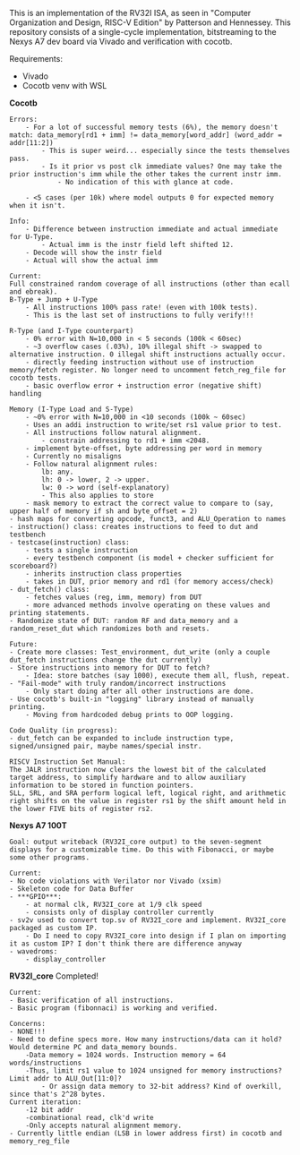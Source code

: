 This is an implementation of the RV32I ISA, as seen in "Computer Organization and Design, RISC-V Edition" by Patterson and Hennessey. 
This repository consists of a single-cycle implementation, bitstreaming to the Nexys A7 dev board via Vivado and verification with cocotb.

Requirements:
- Vivado
- Cocotb venv with WSL

**Cocotb**

    Errors:
        - For a lot of successful memory tests (6%), the memory doesn't match: data_memory[rd1 + imm] != data_memory[word_addr] (word_addr = addr[11:2])
            - This is super weird... especially since the tests themselves pass.
            - Is it prior vs post clk immediate values? One may take the prior instruction's imm while the other takes the current instr imm.
                - No indication of this with glance at code.

        - <5 cases (per 10k) where model outputs 0 for expected memory when it isn't.

    Info:
        - Difference between instruction immediate and actual immediate for U-Type.
            - Actual imm is the instr field left shifted 12.
        - Decode will show the instr field
        - Actual will show the actual imm

    Current:
    Full constrained random coverage of all instructions (other than ecall and ebreak).
    B-Type + Jump + U-Type
        - All instructions 100% pass rate! (even with 100k tests). 
        - This is the last set of instructions to fully verify!!!

    R-Type (and I-Type counterpart)
        - 0% error with N=10,000 in < 5 seconds (100k < 60sec)
        - ~3 overflow cases (.03%), 10% illegal shift -> swapped to alternative instruction. 0 illegal shift instructions actually occur.
        - directly feeding instruction without use of instruction memory/fetch register. No longer need to uncomment fetch_reg_file for cocotb tests.
        - basic overflow error + instruction error (negative shift) handling

    Memory (I-Type Load and S-Type)
        - ~0% error with N=10,000 in <10 seconds (100k ~ 60sec)
        - Uses an addi instruction to write/set rs1 value prior to test.
        - All instructions follow natural alignment.
            - constrain addressing to rd1 + imm <2048.
        - implement byte-offset, byte addressing per word in memory
        - Currently no misaligns
        - Follow natural alignment rules: 
            lb: any. 
            lh: 0 -> lower, 2 -> upper. 
            lw: 0 -> word (self-explanatory)
            - This also applies to store
        - mask memory to extract the correct value to compare to (say, upper half of memory if sh and byte_offset = 2)
    - hash maps for converting opcode, funct3, and ALU_Operation to names
    - instruction() class: creates instructions to feed to dut and testbench
    - testcase(instruction) class: 
        - tests a single instruction
        - every testbench component (is model + checker sufficient for scoreboard?)
        - inherits instruction class properties 
        - takes in DUT, prior memory and rd1 (for memory access/check)
    - dut_fetch() class: 
        - fetches values (reg, imm, memory) from DUT
        - more advanced methods involve operating on these values and printing statements.
    - Randomize state of DUT: random RF and data_memory and a random_reset_dut which randomizes both and resets. 

    Future:
    - Create more classes: Test_environment, dut_write (only a couple dut_fetch instructions change the dut currently) 
    - Store instructions into memory for DUT to fetch?
        - Idea: store batches (say 1000), execute them all, flush, repeat.
    - "Fail-mode" with truly random/incorrect instructions
        - Only start doing after all other instructions are done.
    - Use cocotb's built-in "logging" library instead of manually printing.
        - Moving from hardcoded debug prints to OOP logging. 

    Code Quality (in progress):
    - dut_fetch can be expanded to include instruction type, signed/unsigned pair, maybe names/special instr.

    RISCV Instruction Set Manual: 
    The JALR instruction now clears the lowest bit of the calculated target address, to simplify hardware and to allow auxiliary information to be stored in function pointers.
    SLL, SRL, and SRA perform logical left, logical right, and arithmetic right shifts on the value in register rs1 by the shift amount held in the lower FIVE bits of register rs2.

**Nexys A7 100T**

    Goal: output writeback (RV32I_core output) to the seven-segment displays for a customizable time. Do this with Fibonacci, or maybe some other programs.

    Current:
    - No code violations with Verilator nor Vivado (xsim)
    - Skeleton code for Data Buffer
    - ***GPIO***: 
        - at normal clk, RV32I_core at 1/9 clk speed
        - consists only of display controller currently
    - sv2v used to convert top.sv of RV32I_core and implement. RV32I_core packaged as custom IP. 
        - Do I need to copy RV32I_core into design if I plan on importing it as custom IP? I don't think there are difference anyway
    - wavedroms:
        - display_controller
**RV32I_core**
   Completed!

    Current: 
    - Basic verification of all instructions.
    - Basic program (fibonnaci) is working and verified. 

    Concerns:
    - NONE!!!
    - Need to define specs more. How many instructions/data can it hold? Would determine PC and data_memory bounds. 
        -Data memory = 1024 words. Instruction memory = 64 words/instructions
        -Thus, limit rs1 value to 1024 unsigned for memory instructions? Limit addr to ALU_Out[11:0]?
            - Or assign data memory to 32-bit address? Kind of overkill, since that's 2^28 bytes. 
    Current iteration:
        -12 bit addr 
        -combinational read, clk'd write
        -Only accepts natural alignment memory.
    - Currently little endian (LSB in lower address first) in cocotb and memory_reg_file
